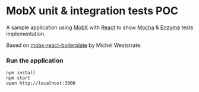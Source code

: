 MobX unit & integration tests POC
=================================

A sample application using [MobX](https://mobxjs.github.io/mobx) with [React](https://facebook.github.io/react) to show [Mocha](https://github.com/mochajs/mocha) & [Enzyme](https://github.com/airbnb/enzyme) tests implementation.

Based on [mobx-react-boilerplate](https://github.com/mobxjs/mobx-react-boilerplate) by Michel Weststrate.

### Run the application

```
npm install
npm start
open http://localhost:3000
```

